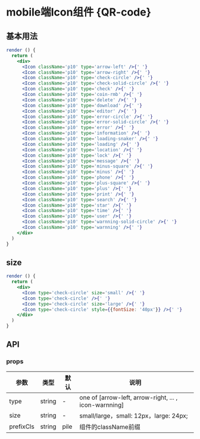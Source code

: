 # mobile端Icon组件 {QR-code}

## 基本用法

```jsx harmony
render () {
  return (
    <div>
      <Icon className='p10' type='arrow-left' />{' '}
      <Icon className='p10' type='arrow-right' />{' '}
      <Icon className='p10' type='check-circle' />{' '}
      <Icon className='p10' type='check-solid-circle' />{' '}
      <Icon className='p10' type='check' />{' '}
      <Icon className='p10' type='coin-rmb' />{' '}
      <Icon className='p10' type='delete' />{' '}
      <Icon className='p10' type='download' />{' '}
      <Icon className='p10' type='editor' />{' '}
      <Icon className='p10' type='error-circle' />{' '}
      <Icon className='p10' type='error-solid-circle' />{' '}
      <Icon className='p10' type='error' />{' '}
      <Icon className='p10' type='information' />{' '}
      <Icon className='p10' type='loading-snaker' />{' '}
      <Icon className='p10' type='loading' />{' '}
      <Icon className='p10' type='location' />{' '}
      <Icon className='p10' type='lock' />{' '}
      <Icon className='p10' type='message' />{' '}
      <Icon className='p10' type='minus-square' />{' '}
      <Icon className='p10' type='minus' />{' '}
      <Icon className='p10' type='phone' />{' '}
      <Icon className='p10' type='plus-square' />{' '}
      <Icon className='p10' type='plus' />{' '}
      <Icon className='p10' type='print' />{' '}
      <Icon className='p10' type='search' />{' '}
      <Icon className='p10' type='star' />{' '}
      <Icon className='p10' type='time' />{' '}
      <Icon className='p10' type='user' />{' '}
      <Icon className='p10' type='warnning-solid-circle' />{' '}
      <Icon className='p10' type='warnning' />{' '}
    </div>
  )
}
```

## size

```jsx harmony
render () {
  return (
    <div>
      <Icon type='check-circle' size='small' />{' '}
      <Icon type='check-circle' />{' '}
      <Icon type='check-circle' size='large' />{' '}
      <Icon type='check-circle' style={{fontSize: '40px'}} />{' '}
    </div>
  )
}
```


## API

### props

|   参数    |   类型   |   默认  |   说明     |
|-----------|----------|------------|-------------------|
| type  |  string  |  -      | one of [arrow-left, arrow-right, ... , icon-warnning]  |
| size  |  string  |  -      | small/large，small: 12px，large: 24px; |
| prefixCls     | string     |  pile    | 组件的className前缀 |
